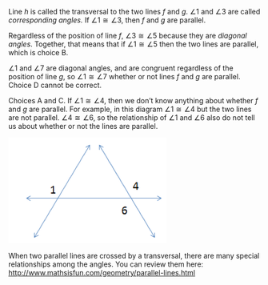 Line *h* is called the transversal to the two lines *f*
and *g*. $\angle 1$ and $\angle 3$ are called *corresponding angles.* If
$\angle 1 \cong \angle 3$, then *f* and *g* are parallel.

Regardless of the position of line *f*, $\angle 3 \cong \angle 5$
because they are *diagonal angles*. Together, that means that if
$\angle 1 \cong \angle 5$ then the two lines are parallel, which is
choice B.

$\angle 1$ and $\angle 7$ are diagonal angles, and are congruent
regardless of the position of line *g*, so $\angle 1 \cong \angle 7$
whether or not lines *f* and *g* are parallel. Choice D cannot be
correct.

Choices A and C. If $\angle 1 \cong \angle 4$, then we don’t know
anything about whether *f* and *g* are parallel. For example, in this
diagram $\angle 1 \cong \angle 4$ but the two lines are not parallel.
$\angle 4 \cong \angle 6$, so the relationship of $\angle 1$ and
$\angle 6$ also do not tell us about whether or not the lines are
parallel.

![](MA-2014-06-30.png)

When two parallel lines are crossed by a transversal, there are many
special relationships among the angles. You can review them here:
<http://www.mathsisfun.com/geometry/parallel-lines.html>
